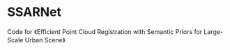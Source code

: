 # SSARNet
Code for 《Efficient Point Cloud Registration with Semantic Priors for Large-Scale Urban Scene》
